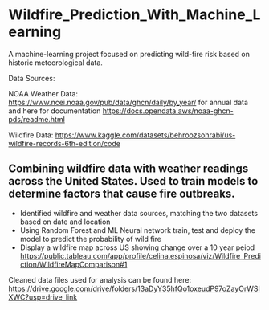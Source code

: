 # Wildfire_Prediction_With_Machine_Learning
A machine-learning project focused on predicting wild-fire risk based on historic meteorological data.

Data Sources:

NOAA Weather Data: https://www.ncei.noaa.gov/pub/data/ghcn/daily/by_year/ for annual data and here for documentation https://docs.opendata.aws/noaa-ghcn-pds/readme.html

Wildfire Data: https://www.kaggle.com/datasets/behroozsohrabi/us-wildfire-records-6th-edition/code


## Combining wildfire data with weather readings across the United States. Used to train models to determine factors that cause fire outbreaks.
* Identified wildfire and weather data sources, matching the two datasets based on date and location
* Using Random Forest and ML Neural network train, test and deploy the model to predict the probability of wild fire
* Display a wildfire map across US showing change over a 10 year peiod
https://public.tableau.com/app/profile/celina.espinosa/viz/Wildfire_Prediction/WildfireMapComparison#1


Cleaned data files used for analysis can be found here: https://drive.google.com/drive/folders/13aDyY35hfQo1oxeudP97oZayOrWSIXWC?usp=drive_link
